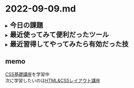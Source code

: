 # 2022-09-09.md
<details>
<summary><h2 style="display:inline">今日の課題</h2></summary>
 <h3>やりたいこと</h3>
 <ol>
  <li>tmlの基礎「レイアウト」のさらに基礎「CSS」勉強</li>
 </ol>
 <ul>
</details>
<details>
  <summary><h2 style="display:inline"?>最近使ってみて便利だったツール</h2></summary>
  <ul>
   <li>オンラインツール：[ファビコンジェネレータ](https://favicon-generator.mintsu-dev.com/)を利用</li>
   <liインラインツール：[PlaceHold]( https://placehold.jp/)でダミー画像を自動生成></li>
  </ul>
</details>
 <details>
  <summary><h2 style="display:inline"?>最近習得してやってみたら有効だった技</h2></summary>
  <ul>
   <li>画面のキャッシュデータの削除／更新</li>
   <div><img style="width:640px" src="../../images/fig22-09-07_1.png"></div>
  </ul>
</details>

## memo
[CSS基礎講座](https://youtube.com/playlist?list=PLwM1-TnN_NN5jWN09yjtxWng2XZa88ate)を学習中  
次に学習したいのは[HTML&CSSレイアウト講座](https://youtube.com/playlist?list=PLwM1-TnN_NN5x6_-OTH9BFVgbYg_l7oEN)

